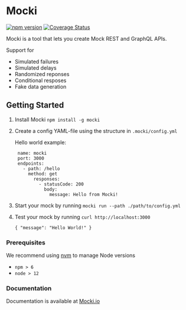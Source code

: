 # Mocki

[![npm version](https://badge.fury.io/js/mocki.svg)](https://badge.fury.io/js/mocki) [![Coverage Status](https://coveralls.io/repos/github/adalyte/mocki/badge.svg?branch=develop)](https://coveralls.io/github/adalyte/mocki?branch=develop)

Mocki is a tool that lets you create Mock REST and GraphQL APIs.

Support for

- Simulated failures
- Simulated delays
- Randomized reponses
- Conditional resposes
- Fake data generation

## Getting Started

1. Install Mocki `npm install -g mocki`
2. Create a config YAML-file using the structure in `.mocki/config.yml`

   Hello world example:

   ```
    name: mocki
    port: 3000
    endpoints:
      - path: /hello
        method: get
          responses:
            - statusCode: 200
              body:
                message: Hello from Mocki!
   ```

3. Start your mock by running `mocki run --path ./path/to/config.yml`
4. Test your mock by running
   `curl http://localhost:3000`
   ```
   { "message": "Hello World!" }
   ```

### Prerequisites

We recommend using [nvm](https://github.com/nvm-sh/nvm) to manage Node versions

- `npm > 6`
- `node > 12`

### Documentation

Documentation is available at [Mocki.io](https://mocki.io/docs)
